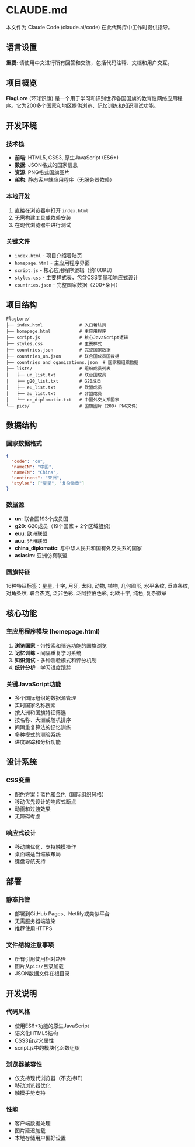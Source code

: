 # CLAUDE.md

本文件为 Claude Code (claude.ai/code) 在此代码库中工作时提供指导。

## 语言设置

**重要**: 请使用中文进行所有回答和交流，包括代码注释、文档和用户交互。

## 项目概览

**FlagLore** (环球识旗) 是一个用于学习和识别世界各国国旗的教育性网络应用程序。它为200多个国家和地区提供浏览、记忆训练和知识测试功能。

## 开发环境

### 技术栈
- **前端**: HTML5, CSS3, 原生JavaScript (ES6+)
- **数据**: JSON格式的国家信息
- **资源**: PNG格式国旗图片
- **架构**: 静态客户端应用程序（无服务器依赖）

### 本地开发
1. 直接在浏览器中打开 `index.html`
2. 无需构建工具或依赖安装
3. 在现代浏览器中进行测试

### 关键文件
- `index.html` - 项目介绍着陆页
- `homepage.html` - 主应用程序界面
- `script.js` - 核心应用程序逻辑（约100KB）
- `styles.css` - 主要样式表，包含CSS变量和响应式设计
- `countries.json` - 完整国家数据（200+条目）

## 项目结构

```
FlagLore/
├── index.html              # 入口着陆页
├── homepage.html           # 主应用程序
├── script.js               # 核心JavaScript逻辑
├── styles.css              # 主要样式
├── countries.json          # 完整国家数据
├── countries_un.json       # 联合国成员国数据
├── countries_and_oganizations.json  # 国家和组织数据
├── lists/                  # 组织成员列表
│   ├── un_list.txt         # 联合国成员
│   ├── g20_list.txt        # G20成员
│   ├── eu_list.txt         # 欧盟成员
│   ├── au_list.txt         # 非盟成员
│   └── cn_diplomatic.txt   # 中国外交关系国家
└── pics/                   # 国旗图片（200+ PNG文件）
```

## 数据结构

### 国家数据格式
```json
{
  "code": "cn",
  "nameCN": "中国",
  "nameEN": "China",
  "continent": "亚洲",
  "styles": ["星星", "复杂徽章"]
}
```

### 数据源
- **un**: 联合国193个成员国
- **g20**: G20成员（19个国家 + 2个区域组织）
- **euu**: 欧洲联盟
- **auu**: 非洲联盟
- **china_diplomatic**: 与中华人民共和国有外交关系的国家
- **asiasim**: 亚洲仿真联盟

### 国旗特征
16种特征标签：星星, 十字, 月牙, 太阳, 动物, 植物, 几何图形, 水平条纹, 垂直条纹, 对角条纹, 联合杰克, 泛非色彩, 泛阿拉伯色彩, 北欧十字, 纯色, 复杂徽章

## 核心功能

### 主应用程序模块 (homepage.html)
1. **浏览国家** - 带搜索和筛选功能的国旗浏览
2. **记忆训练** - 间隔重复学习系统
3. **知识测试** - 多种测验模式和评分机制
4. **统计分析** - 学习进度跟踪

### 关键JavaScript功能
- 多个国际组织的数据源管理
- 实时国家名称搜索
- 按大洲和国旗特征筛选
- 按名称、大洲或随机排序
- 间隔重复算法的记忆训练
- 多种模式的测验系统
- 进度跟踪和分析功能

## 设计系统

### CSS变量
- 配色方案：蓝色和金色（国际组织风格）
- 移动优先设计的响应式断点
- 动画和过渡效果
- 无障碍考虑

### 响应式设计
- 移动端优化，支持触摸操作
- 桌面端适当缩放布局
- 键盘导航支持

## 部署

### 静态托管
- 部署到GitHub Pages、Netlify或类似平台
- 无需服务器端渲染
- 推荐使用HTTPS

### 文件结构注意事项
- 所有引用使用相对路径
- 图片从`pics/`目录加载
- JSON数据文件在根目录

## 开发说明

### 代码风格
- 使用ES6+功能的原生JavaScript
- 语义化HTML5结构
- CSS3自定义属性
- script.js中的模块化函数组织

### 浏览器兼容性
- 仅支持现代浏览器（不支持IE）
- 移动浏览器优化
- 触摸手势支持

### 性能
- 客户端数据处理
- 图片延迟加载
- 本地存储用户偏好设置